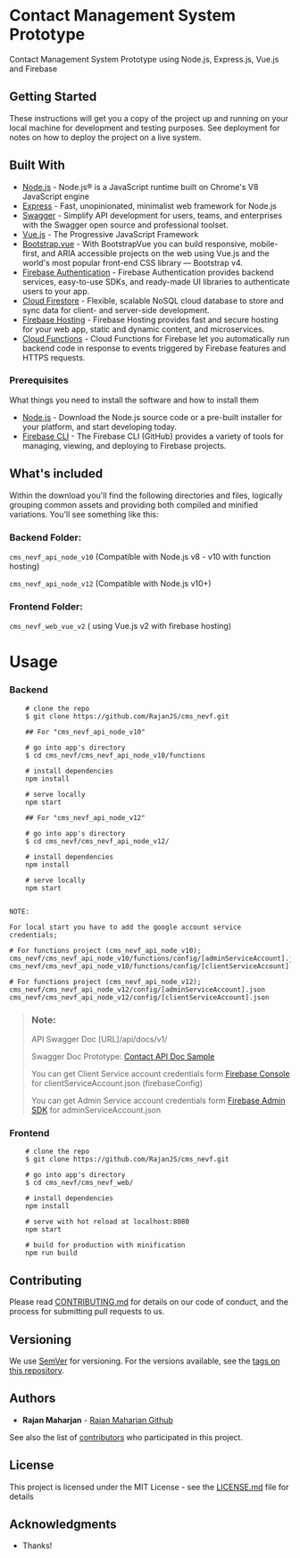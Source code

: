# Contact Management System Prototype

Contact Management System Prototype using Node.js, Express.js, Vue.js and Firebase

## Getting Started

These instructions will get you a copy of the project up and running on your local machine for development and testing purposes. See deployment for notes on how to deploy the project on a live system.

## Built With

- [Node.js](https://nodejs.org/en/docs/) - Node.js® is a JavaScript runtime built on Chrome's V8 JavaScript engine
- [Express](https://expressjs.com/) - Fast, unopinionated, minimalist web framework for Node.js
- [Swagger](https://swagger.io/) - Simplify API development for users, teams, and enterprises with the Swagger open source and professional toolset.
- [Vue.js](https://vuejs.org/) - The Progressive JavaScript Framework
- [Bootstrap.vue](https://bootstrap-vue.js.org/) - With BootstrapVue you can build responsive, mobile-first, and ARIA accessible projects on the web using Vue.js and the world's most popular front-end CSS library — Bootstrap v4.
- [Firebase Authentication](https://firebase.google.com/docs/auth) - Firebase Authentication provides backend services, easy-to-use SDKs, and ready-made UI libraries to authenticate users to your app.
- [Cloud Firestore](https://firebase.google.com/docs/firestore) - Flexible, scalable NoSQL cloud database to store and sync data for client- and server-side development.
- [Firebase Hosting](https://firebase.google.com/docs/hosting) - Firebase Hosting provides fast and secure hosting for your web app, static and dynamic content, and microservices.
- [Cloud Functions](https://firebase.google.com/docs/functions) - Cloud Functions for Firebase let you automatically run backend code in response to events triggered by Firebase features and HTTPS requests.

### Prerequisites

What things you need to install the software and how to install them

- [Node.js](https://nodejs.org/en/download/) - Download the Node.js source code or a pre-built installer for your platform, and start developing today.
- [Firebase CLI](https://firebase.google.com/docs/cli) - The Firebase CLI (GitHub) provides a variety of tools for managing, viewing, and deploying to Firebase projects.

## What's included

Within the download you'll find the following directories and files, logically grouping common assets and providing both compiled and minified variations. You'll see something like this:

### Backend Folder:

`cms_nevf_api_node_v10` (Compatible with Node.js v8 - v10 with function hosting)

`cms_nevf_api_node_v12` (Compatible with Node.js v10+)

### Frontend Folder:

`cms_nevf_web_vue_v2` ( using Vue.js v2 with firebase hosting)

# Usage

### Backend

```
    # clone the repo
    $ git clone https://github.com/RajanJS/cms_nevf.git

    ## For "cms_nevf_api_node_v10"

    # go into app's directory
    $ cd cms_nevf/cms_nevf_api_node_v10/functions

    # install dependencies
    npm install

    # serve locally
    npm start

    ## For "cms_nevf_api_node_v12"

    # go into app's directory
    $ cd cms_nevf/cms_nevf_api_node_v12/

    # install dependencies
    npm install

    # serve locally
    npm start


NOTE:

For local start you have to add the google account service credentials;

# For functions project (cms_nevf_api_node_v10);
cms_nevf/cms_nevf_api_node_v10/functions/config/[adminServiceAccount].json
cms_nevf/cms_nevf_api_node_v10/functions/config/[clientServiceAccount].json

# For functions project (cms_nevf_api_node_v12);
cms_nevf/cms_nevf_api_node_v12/config/[adminServiceAccount].json
cms_nevf/cms_nevf_api_node_v12/config/[clientServiceAccount].json
```

> ### Note:
>
> API Swagger Doc [URL]/api/docs/v1/
>
> Swagger Doc Prototype: [Contact API Doc Sample](https://us-central1-cms-nevf.cloudfunctions.net/app)
>
> You can get Client Service account credentials form [Firebase Console](https://console.firebase.google.com/) for clientServiceAccount.json (firebaseConfig)
>
> You can get Admin Service account credentials form [Firebase Admin SDK](https://firebase.google.com/docs/admin/setup) for adminServiceAccount.json

### Frontend

```
    # clone the repo
    $ git clone https://github.com/RajanJS/cms_nevf.git

    # go into app's directory
    $ cd cms_nevf/cms_nevf_web/

    # install dependencies
    npm install

    # serve with hot reload at localhost:8080
    npm start

    # build for production with minification
    npm run build
```

## Contributing

Please read [CONTRIBUTING.md](https://gist.github.com/PurpleBooth/b24679402957c63ec426) for details on our code of conduct, and the process for submitting pull requests to us.

## Versioning

We use [SemVer](http://semver.org/) for versioning. For the versions available, see the [tags on this repository](https://github.com/your/project/tags).

## Authors

- **Rajan Maharjan** - [Rajan Maharjan Github](https://github.com/RajanJS)

See also the list of [contributors](https://github.com/your/project/contributors) who participated in this project.

## License

This project is licensed under the MIT License - see the [LICENSE.md](LICENSE.md) file for details

## Acknowledgments

- Thanks!
